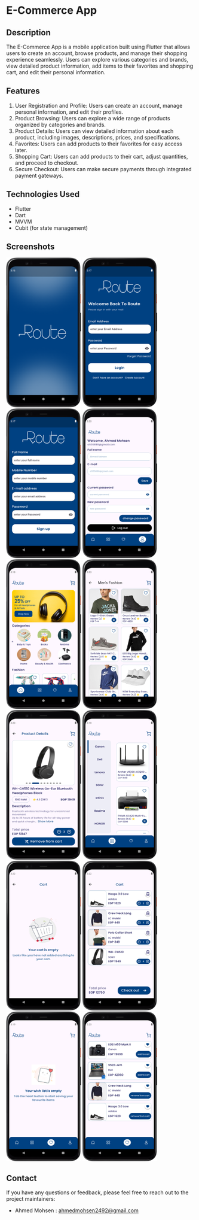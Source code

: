 # E-Commerce App

## Description
The E-Commerce App is a mobile application built using Flutter that allows users to create an account, browse products, and manage their shopping experience seamlessly. Users can explore various categories and brands, view detailed product information, add items to their favorites and shopping cart, and edit their personal information.

## Features
1. User Registration and Profile: Users can create an account, manage personal information, and edit their profiles.
2. Product Browsing: Users can explore a wide range of products organized by categories and brands.
3. Product Details: Users can view detailed information about each product, including images, descriptions, prices, and specifications.
4. Favorites: Users can add products to their favorites for easy access later.
5. Shopping Cart: Users can add products to their cart, adjust quantities, and proceed to checkout.
6. Secure Checkout: Users can make secure payments through integrated payment gateways.

## Technologies Used
- Flutter
- Dart
- MVVM 
- Cubit (for state management)


## Screenshots
<img src="screenshots/splash.png" width="200" height="400" />  <img src="screenshots/login.png" width="200" height="400" />  <img src="screenshots/signup.png" width="200" height="400" />  <img src="screenshots/user.png" width="200" height="400" />  <img src="screenshots/home.png" width="200" height="400" /> <img src="screenshots/category.png" width="200" height="400" /> <img src="screenshots/details.png" width="200" height="400" /> <img src="screenshots/brand.png" width="200" height="400" />  <img src="screenshots/cartempty.png" width="200" height="400" /> <img src="screenshots/cart.png" width="200" height="400" /> <img src="screenshots/favempty.png" width="200" height="400" />  <img src="screenshots/fav.png" width="200" height="400" /> 

## Contact
If you have any questions or feedback, please feel free to reach out to the project maintainers:
- Ahmed Mohsen : ahmedmohsen2492@gmail.com



